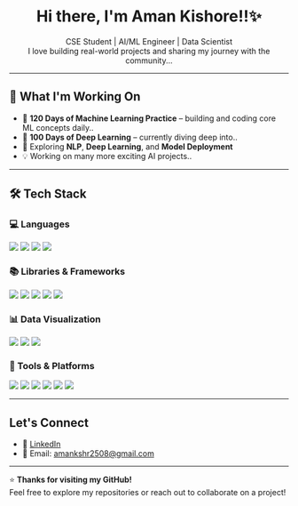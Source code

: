 <h1 align="center"> Hi there, I'm Aman Kishore!!✨</h1>

<p align="center">
   CSE Student |  AI/ML Engineer |  Data Scientist <br>
  I love building real-world projects and sharing my journey with the community...
</p>

---

## 🚀 What I'm Working On
- 💯 **120 Days of Machine Learning Practice** – building and coding core ML concepts daily..
- 💯 **100 Days of Deep Learning** – currently diving deep into..
- 🧠 Exploring **NLP**, **Deep Learning**, and **Model Deployment**  
- 💡 Working on many more exciting AI projects..

---

## 🛠️ Tech Stack

### 💻 Languages
<p>
  <img src="https://img.shields.io/badge/Python-3776AB?logo=python&logoColor=white&style=for-the-badge" />
  <img src="https://img.shields.io/badge/C-00599C?logo=c&logoColor=white&style=for-the-badge" />
  <img src="https://img.shields.io/badge/C++-00599C?logo=cplusplus&logoColor=white&style=for-the-badge" />
  <img src="https://img.shields.io/badge/R-276DC3?logo=r&logoColor=white&style=for-the-badge" />
</p>

### 📚 Libraries & Frameworks
<p>
  <img src="https://img.shields.io/badge/Numpy-013243?logo=numpy&logoColor=white&style=for-the-badge" />
  <img src="https://img.shields.io/badge/Pandas-150458?logo=pandas&logoColor=white&style=for-the-badge" />
  <img src="https://img.shields.io/badge/scikit--learn-F7931E?logo=scikitlearn&logoColor=white&style=for-the-badge" />
  <img src="https://img.shields.io/badge/TensorFlow-FF6F00?logo=tensorflow&logoColor=white&style=for-the-badge" />
  <img src="https://img.shields.io/badge/Keras-D00000?logo=keras&logoColor=white&style=for-the-badge" />
</p>

### 📊 Data Visualization
<p>
  <img src="https://img.shields.io/badge/Matplotlib-3C5280?logo=matplotlib&logoColor=white&style=for-the-badge" />
  <img src="https://img.shields.io/badge/Seaborn-3C5280?style=for-the-badge" />
  <img src="https://img.shields.io/badge/Plotly-3C3C3C?logo=plotly&logoColor=white&style=for-the-badge" />
</p>

### 🔧 Tools & Platforms
<p>
  <img src="https://img.shields.io/badge/Git-F05032?logo=git&logoColor=white&style=for-the-badge" />
  <img src="https://img.shields.io/badge/GitHub-181717?logo=github&logoColor=white&style=for-the-badge" />
  <img src="https://img.shields.io/badge/VSCode-007ACC?logo=visualstudiocode&logoColor=white&style=for-the-badge" />
  <img src="https://img.shields.io/badge/Jupyter-F37626?logo=jupyter&logoColor=white&style=for-the-badge" />
  <img src="https://img.shields.io/badge/Google_Colab-F9AB00?logo=googlecolab&logoColor=black&style=for-the-badge" />
  <img src="https://img.shields.io/badge/Docker-2496ED?logo=docker&logoColor=white&style=for-the-badge" />
</p>

---

##  Let's Connect
- 🔗 [LinkedIn](https://www.linkedin.com/in/aman-kishore-145b47306/)
- 📧 Email: amankshr2508@gmail.com

---

⭐ **Thanks for visiting my GitHub!**  
Feel free to explore my repositories or reach out to collaborate on a project!
